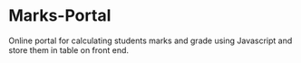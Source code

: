 # Marks-Portal
Online portal for calculating students marks and grade using Javascript and store them in table on front end.
